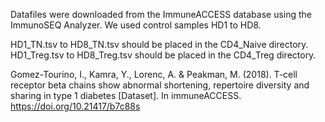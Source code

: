 Datafiles were downloaded from the ImmuneACCESS database using the ImmunoSEQ Analyzer.
We used control samples HD1 to HD8.

HD1_TN.tsv to HD8_TN.tsv should be placed in the CD4_Naive directory.
HD1_Treg.tsv to HD8_Treg.tsv should be placed in the CD4_Treg directory.

Gomez-Tourino, I., Kamra, Y., Lorenc, A. & Peakman, M. (2018). T-cell receptor beta chains show abnormal shortening, repertoire diversity and sharing in type 1 diabetes [Dataset]. In immuneACCESS. https://doi.org/10.21417/b7c88s

